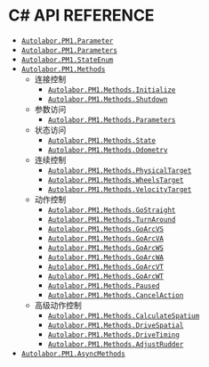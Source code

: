 # C# API REFERENCE

- [`Autolabor.PM1.Parameter`](Parameter)
- [`Autolabor.PM1.Parameters`](Parameters)
- [`Autolabor.PM1.StateEnum`](StateEnum)
- [`Autolabor.PM1.Methods`](Methods-Class)
  - 连接控制
    - [`Autolabor.PM1.Methods.Initialize`](Methods/Initialize)
    - [`Autolabor.PM1.Methods.Shutdown`](Methods/Shutdown)
  - 参数访问
    - [`Autolabor.PM1.Methods.Parameters`](Methods/Parameters)
  - 状态访问
    - [`Autolabor.PM1.Methods.State`](Methods/State)
    - [`Autolabor.PM1.Methods.Odometry`](Methods/Odometry)
  - 连续控制
    - [`Autolabor.PM1.Methods.PhysicalTarget`](Methods/PhysicalTarget)
    - [`Autolabor.PM1.Methods.WheelsTarget`](Methods/WheelsTarget)
    - [`Autolabor.PM1.Methods.VelocityTarget`](Methods/VelocityTarget)
  - 动作控制
    - [`Autolabor.PM1.Methods.GoStraight`](Methods/GoStraight)
    - [`Autolabor.PM1.Methods.TurnAround`](Methods/TurnAround)
    - [`Autolabor.PM1.Methods.GoArcVS`](Methods/GoArcVS)
    - [`Autolabor.PM1.Methods.GoArcVA`](Methods/GoArcVA)
    - [`Autolabor.PM1.Methods.GoArcWS`](Methods/GoArcWS)
    - [`Autolabor.PM1.Methods.GoArcWA`](Methods/GoArcWA)
    - [`Autolabor.PM1.Methods.GoArcVT`](Methods/GoArcVT)
    - [`Autolabor.PM1.Methods.GoArcWT`](Methods/GoArcWT)
    - [`Autolabor.PM1.Methods.Paused`](Methods/Paused)
    - [`Autolabor.PM1.Methods.CancelAction`](Methods/CancelAction)
  - 高级动作控制
    - [`Autolabor.PM1.Methods.CalculateSpatium`](Methods/CalculateSpatium)
    - [`Autolabor.PM1.Methods.DriveSpatial`](Methods/DriveSpatial)
    - [`Autolabor.PM1.Methods.DriveTiming`](Methods/DriveTiming)
    - [`Autolabor.PM1.Methods.AdjustRudder`](Methods/AdjustRudder)
- [`Autolabor.PM1.AsyncMethods`](AsyncMethods)